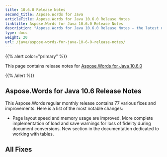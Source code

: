 ```yaml
---
title: 10.6.0 Release Notes
second_title: Aspose.Words for Java
articleTitle: Aspose.Words for Java 10.6.0 Release Notes
linktitle: Aspose.Words for Java 10.6.0 Release Notes
description: "Aspose.Words for Java 10.6.0 Release Notes – the latest updates and fixes."
type: docs
weight: 20
url: /java/aspose-words-for-java-10-6-0-release-notes/
---
```


{{% alert color="primary" %}}

This page contains release notes for [Aspose.Words for Java 10.6.0](https://downloads.aspose.com/words/java/new-releases/aspose.words-for-java-10.6.0/)

{{% /alert %}}

## Aspose.Words for Java 10.6 Release Notes

This Aspose.Words regular monthly release contains 77 various fixes and improvements. Here is a list of the most notable changes:

- Page layout speed and memory usage are improved.
  More complete implementation of load and save warnings for loss of fidelity during document conversions. 
  New section in the documentation dedicated to working with tables. 
## All Fixes
